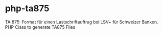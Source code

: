# php-ta875
TA 875: Format für einen Lastschriftauftrag bei LSV+ für Schweizer Banken.  PHP Class to generate TA875 Files

